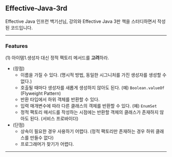 ## Effective-Java-3rd

Effective Java 인프런 백기선님, 강의와 Effective Java 3판 책을 스터디하면서 작성된 코드입니다.  

---

### Features

(1) 아이템1.생성자 대신 정적 팩토리 메서드를 **고려**하라.
* (장점)
  * 이름을 가질 수 있다. (명시적 방법, 동일한 시그니처를 가진 생성자를 생성할 수 없다.)
  * 호출될 때마다 생성자를 새롭게 생성하지 않아도 된다. (예) ```Boolean.valueOf```
    (Flyweight Pattern)
  * 반환 타입에서 하위 객체를 반환할 수 있다.
  * 입력 매개변수에 따라 다른 클래스의 객체를 반환할 수 있다. (예) ```EnumSet```
  * 정적 팩토리 매서드를 작성하는 시점에는 반환할 객체의 클래스가 존재하지 않아도 된다. (서비스 프로바이더)
* (단점)
  * 상속이 필요한 경우 사용하기 어렵다. (정적 팩토리만 존재하는 경우 하위 클래스를 만들수 없다)
  * 프로그래머가 찾기가 어렵다.

---